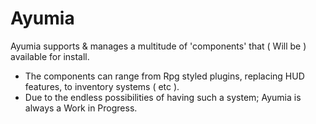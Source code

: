 Ayumia
====


Ayumia supports & manages a multitude of 'components' that ( Will be ) available for install.         


- The components can range from Rpg styled plugins, replacing HUD features, to inventory systems ( etc ).
- Due to the endless possibilities of having such a system; Ayumia is always a Work in Progress.